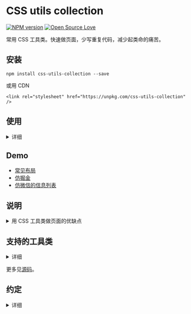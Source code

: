 # CSS utils collection
[![NPM version](https://badge.fury.io/js/css-utils-collection.svg)](http://badge.fury.io/js/css-utils-collection)
[![Open Source Love](https://badges.frapsoft.com/os/mit/mit.svg?v=102)](https://github.com/ellerbrock/open-source-badge/)

常用 CSS 工具类。快速做页面，少写重复代码，减少起类命的痛苦。

## 安装
```
npm install css-utils-collection --save
```

或用 CDN
```
<link rel="stylesheet" href="https://unpkg.com/css-utils-collection" />
```


## 使用
<details>
  <summary>详细</summary>

普通项目
```
<link rel="stylesheet" href="path-to/node_modules/css-utils-collection/dist/min/index.css" />
```

未压缩版
```
<link rel="stylesheet" href="path-to/node_modules/css-utils-collection/dist/index.css" />
```

webpack 项目
```
<style src="css-utils-collection"></style>
```

注意，需要安装了 style-loader。
</details>


## Demo
* [常见布局](https://iamjoel.github.io/css-utils-collection/example/layout)
* [仿掘金](https://iamjoel.github.io/css-utils-collection/example/juejin)
* [仿微信的信息列表](https://iamjoel.github.io/css-utils-collection/example/list)

## 说明
<details>
  <summary>用 CSS 工具类做页面的优缺点</summary>
在做页面的过程中，给元素添加样式，常规做法是给元素加个类名。起个合适的类名，还满难的。如果我们把常用的样式定义成一个个工具类名，那么很多情况，我们只需要在元素上加工具类名，而不需要专门取名字。例如，做一个图文的列表，我们以前可能会这么写：

```
<div class="list">
  <div class="media">
      <img src="http://via.placeholder.com/50x50" class="media__img" />
      <div class="media__body">
        <div class="media__line">
          <div class="media__title">标题</div>
          <div class="media__time">2017/12/10</div>
        </div>
        <div class="media__summary">摘要</div>
      </div>
    </div>

    <div class="media">
      <img src="http://via.placeholder.com/50x50" class="media__img" />
      <div class="media__body">
        <div class="media__line">
          <div class="media__title">标题</div>
          <div class="media__time">2017/12/10</div>
        </div>
        <div class="media__summary">摘要很长很长摘要很长很长摘要很长很长摘要很长很长摘要很长很长摘要很长很长摘要很长很长摘要很长很长</div>
      </div>
    </div>
</div>
```

用工具类名的方式，这么写：
```
<div>
  <div class="ly bb p-10">
      <img src="http://via.placeholder.com/50x50" class="br-sm mr-10" />
      <div class="lyi-fill">
        <div class="mb-10 ly ly-justify">
          <div class="fz-lg">标题</div>
          <div class="fz-sm c-grey">2017/12/10</div>
        </div>
        <div class="t-ddd">摘要</div>
      </div>
    </div>

    <div class="ly bb p-10">
      <img src="http://via.placeholder.com/50x50" class="br-sm mr-10" />
      <div class="lyi-fill">
        <div class="mb-10 ly ly-justify">
          <div class="fz-lg">标题</div>
          <div class="fz-sm c-grey">2017/12/10</div>
        </div>
        <div class="t-ddd">摘要很长很长摘要很长很长摘要很长很长摘要很长很长摘要很长很长摘要很长很长摘要很长很长摘要很长很长</div>
      </div>
    </div>
</div>
```

这样写的优点：
* 减少起类名的次数。从而提高做页面的速度。
* 写好类名后，样式基本已满足要求了。减少总的 CSS 代码量。

缺点：
* 一个元素可能会用很多个类名,代码上有点丑。

注意：这种写法适用写不可复用的页面。写组件，还是用给元素加类名的方式比较好。
</details>

## 支持的工具类
<details>
  <summary>详细</summary>
从外而内，从垂直（上到下）到水平（左到右），从布局(大小)到细节（颜色，字的粗细）。包括：

* position,z-index,top,bottom,left,right。工具类:
  * `pos-r`
* margin。工具类:
  * `m[t|b|l|r|v|h]-<0|5|10|15|20>[rem]`
* 盒模型。工具类:
  * `border-box`, `content-box`
* border。工具类:
  * `b[t|b|l|r|v|h]`
* border-radius 圆角
  * `br-<lg|md|sm|round>`
* cursor 鼠标
  * `cursor-p` 手形
  * `cursor-na` 禁用
* padding。工具类:
  * `p[t|b|l|r|v|h]-<0|5|10|15|20>[rem]`
* background。工具类:
  * `bgc-grey`
  * `bgz-<cover|contain|100per>`
* display。 flex,block...
  * `ly`
  * `d-<b|ib|n>`
  * `v-h`: `visibility: hidden`
* height。工具类:
  * `h-100per`: height: 100%
* flex-direction
  * `lyd-c`: 对应 `flex-direction: column`
* flex-wrap
  * `ly-multi` 多行
* align-items, align-self 垂直对齐
  * `ly-<t|m|b>`
* line-height
  * `lh-<lg|md|sm>`
* width
  * `w-50,w-100` : 对应 `width: 50%,width: 100%`
* flex-grow
  * `lyi-fill`
* justify-content 水平对齐
  * `ly-<j|c|a|r>`
* text-align 文本水平对齐
  * `ta-<c|r>`
* text
  * `t-ddd` :单行文本超出加省略号。
  * `t-ly-j` :文字两端对齐。
  * `t-no-select`：禁止选择文本。
  * `tt-u`：字母大写。
* font
  * `fz-<xl|20|lg|18|md|16|sm|14|xs|12>` xl,lg,md,sm,xs 分别对应 20px, 18px, 16px, 14px, 12px。
  * `fw-<b|l>`
  * `ff-<yahei|hei|song>`
  * `c-<i|white|black|000|333|666|999|grey|light-grey|primary>` 。`c-i` -> `color: inherit`
* 复合规则
  * `ly-abs-c`: 宽度不固定的绝对定位元素水平居中
  * `ly-abs-m`: 高度不固定的绝对定位元素垂直居中
  * `placeholder` 来做组件占位。
  * `img-rwd` 响应式图片
* 兼容性的
  * `smooth-scroll` 解决 当内容很多时，ios 的滚动比较生涩 的问题。
* 其他：这些需要引用额外的css。在 `dist/more` 下
  * `triangle-<t|r|b|l>` 实心三角。

</details>

更多见[源码](./src/index.scss)。

## 约定
<details>
  <summary>详细</summary>

* 类名规则是`样式单词的首字母缩写-值`。如
  * `mb-10` -> `margin-bottom: 10px`
  * `ta-c` -> `text-align: center`
  * 特例
    * `ly` 布局相关相关的。
    * `pos` -> `position`， border-box, content-box。 
* xl, lg, md, sm, xm 分别代表 特大，大，中等，小，特小。
* t,r,b,l,v,h 分别表示上，右，下，左，垂直，水平。
* 默认数值的单位是px，如 `mb-10` -> `margin-bottom: 10px`。 百分比的单位是 `per`: 如，`w-100per` -> `width: 100%;`。rem 的单位是rem：如 `pr-10rem`。
* 颜色深浅，分别用 dark，light。如
  * `c-light-grey`
* 类名的值采用 [BNF](https://en.wikipedia.org/wiki/Backus%E2%80%93Naur_form)(巴科斯范式)。常见符号的意义，如下
  * `<>`: 必选项。
  * `[]` : 可选项。
  * `{}`: 内包含的为可重复0至无数次的项。
  * `|`: 分隔不同选项。
* 要增加优先级，可以在类名后面加`-i`。该样式会加被加上 `!important`。 如 `ta-c-i`。
</details>
